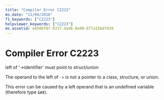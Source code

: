 ```yaml
---
title: "Compiler Error C2223"
ms.date: "11/04/2016"
f1_keywords: ["C2223"]
helpviewer_keywords: ["C2223"]
ms.assetid: e4506f0f-0317-4a96-8a90-877a156d7939
---
```

# Compiler Error C2223

left of '->identifier' must point to struct/union

The operand to the left of `->` is not a pointer to a class, structure, or union.

This error can be caused by a left operand that is an undefined variable (therefore type **`int`**).
